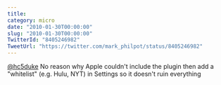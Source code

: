 ```yaml
---
title: 
category: micro
date: "2010-01-30T00:00:00"
slug: "2010-01-30T00:00:00"
TwitterId: "8405246982"
TweetUrl: "https://twitter.com/mark_philpot/status/8405246982"
---
```


[@hc5duke](https://twitter.com/hc5duke) No reason why Apple couldn't include the
plugin then add a "whitelist" (e.g. Hulu, NYT) in Settings so it doesn't ruin
everything
